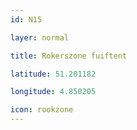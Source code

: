 ```yaml
---
id: N15

layer: normal

title: Rokerszone fuiftent

latitude: 51.201182

longitude: 4.850205

icon: rookzone
---
```



